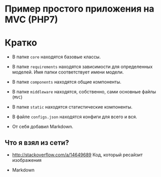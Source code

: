 # Пример простого приложения на MVC (PHP7)

# Кратко

* В папке `core` находятся базовые классы.

* В папке `requirements` находятся зависимости для определенных моделей. Имя папки соответствует имени модели.

* В папке `components` находятся общие компоненты.

* В папке `middleware` находятся, собственно, сами основные файлы (`MVC`)

* В папке `static` находятся статистические компоненты.

* В файле `configs.json` находятся конфиги для всего и вся.

* От себя добавил Markdown.


## Что я взял из сети?

* http://stackoverflow.com/a/14649689
     Код, который ресайзит изображения

* Markdown
